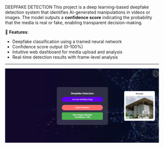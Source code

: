 DEEPFAKE DETECTION
This project is a deep learning-based deepfake detection system that identifies AI-generated manipulations in videos or images. The model outputs a **confidence score** indicating the probability that the media is real or fake, enabling transparent decision-making.

🧠 **Features**:
- Deepfake classification using a trained neural network
- Confidence score output (0–100%)
- Intuitive web dashboard for media upload and analysis
- Real-time detection results with frame-level analysis
---
![Deepfake Detection Architecture](https://raw.githubusercontent.com/jahnavi200431/Deepfake/75e06dc0dda383c004abe986aa27f88b46da5dcd/img.jpg)

